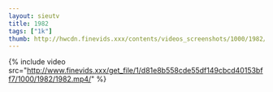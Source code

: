 ```yaml
--- 
layout: sieutv
title: 1982
tags: ["1k"]
thumb: http://hwcdn.finevids.xxx/contents/videos_screenshots/1000/1982/preview.mp4.jpg
---
```

{% include video src="http://www.finevids.xxx/get_file/1/d81e8b558cde55df149cbcd40153bff7/1000/1982/1982.mp4/" %} 
